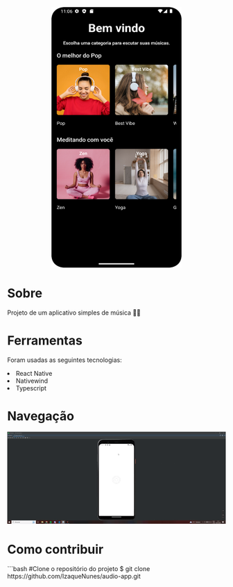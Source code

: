 <div align="center">
    <div>
        <img src="./src/assets/Tela-inicial.png" width="300px" height="600px">
    </div>
    <div align="left">
        <h1>Sobre</h1>
        <p>Projeto de um aplicativo simples de música 👩‍💻</p>
        <h1>Ferramentas</h1>
        <p>Foram usadas as seguintes tecnologias:</p>
        <li>
            React Native
        </li>
        <li>
            Nativewind      
        </li>
        <li>
            Typescript      
        </li>
    </div>
    <div align="left">
        <h1>Navegação</h1>
    </div>
    <div>
        <img src="./src/assets/Navegação.gif">
    </div>
    <div align="left">
        <h1>Como contribuir</h1>
        ```bash
        #Clone o repositório do projeto
        $ git clone https://github.com/IzaqueNunes/audio-app.git
    </div>
</div>
